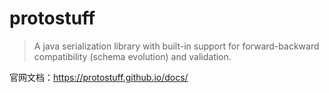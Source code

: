 # protostuff

> A java serialization library with built-in support for forward-backward compatibility (schema evolution) and validation.

官网文档：https://protostuff.github.io/docs/
